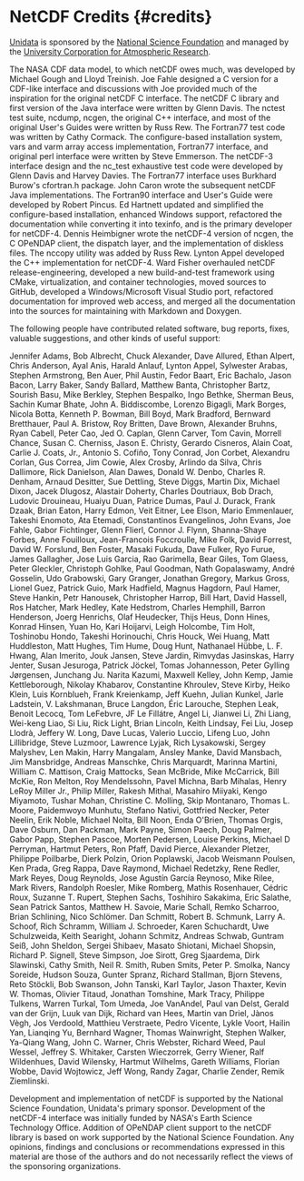 NetCDF Credits {#credits}
==============

[Unidata](http://www.unidata.ucar.edu/) is sponsored by the [National
Science Foundation](http://www.nsf.gov/) and managed by the [University
Corporation for Atmospheric Research](http://www2.ucar.edu/).

The NASA CDF data model, to which netCDF owes much, was developed by
Michael Gough and Lloyd Treinish. Joe Fahle designed a C version for a
CDF-like interface and discussions with Joe provided much of the
inspiration for the original netCDF C interface. The netCDF C library
and first version of the Java interface were written by Glenn Davis. The
nctest test suite, ncdump, ncgen, the original C++ interface, and most
of the original User's Guides were written by Russ Rew. The Fortran77
test code was written by Cathy Cormack. The configure-based installation
system, vars and varm array access implementation, Fortran77 interface,
and original perl interface were written by Steve Emmerson. The netCDF-3
interface design and the nc\_test exhaustive test code were developed by
Glenn Davis and Harvey Davies. The Fortran77 interface uses Burkhard
Burow's cfortran.h package. John Caron wrote the subsequent netCDF Java
implementations. The Fortran90 interface and User's Guide were developed
by Robert Pincus. Ed Hartnett updated and simplified the configure-based
installation, enhanced Windows support, refactored the documentation
while converting it into texinfo, and is the primary developer for
netCDF-4. Dennis Heimbigner wrote the netCDF-4 version of ncgen, the C
OPeNDAP client, the dispatch layer, and the implementation of diskless
files. The nccopy utility was added by Russ Rew. Lynton Appel developed
the C++ implementation for netCDF-4. Ward Fisher overhauled netCDF release-engineering, developed a new build-and-test framework using CMake, virtualization, and container technologies, moved sources to GitHub, developed a Windows/Microsoft Visual Studio port, refactored documentation for improved web access, and merged all the documentation into the sources for maintaining with Markdown and Doxygen.

The following people have contributed related software, bug reports,
fixes, valuable suggestions, and other kinds of useful support:

Jennifer Adams, Bob Albrecht, Chuck Alexander, Dave Allured, Ethan
Alpert, Chris Anderson, Ayal Anis, Harald Anlauf, Lynton Appel,
Sylwester Arabas, Stephen Armstrong, Ben Auer, Phil Austin, Fedor Baart,
Eric Bachalo, Jason Bacon, Larry Baker, Sandy Ballard, Matthew Banta,
Christopher Bartz, Sourish Basu, Mike Berkley, Stephen Bespalko, Ingo
Bethke, Sherman Beus, Sachin Kumar Bhate, John A. Biddiscombe, Lorenzo
Bigagli, Mark Borges, Nicola Botta, Kenneth P. Bowman, Bill Boyd, Mark
Bradford, Bernward Bretthauer, Paul A. Bristow, Roy Britten, Dave Brown,
Alexander Bruhns, Ryan Cabell, Peter Cao, Jed O. Caplan, Glenn Carver,
Tom Cavin, Morrell Chance, Susan C. Cherniss, Jason E. Christy, Gerardo
Cisneros, Alain Coat, Carlie J. Coats, Jr., Antonio S. Cofiño, Tony
Conrad, Jon Corbet, Alexandru Corlan, Gus Correa, Jim Cowie, Alex
Crosby, Arlindo da Silva, Chris Dallimore, Rick Danielson, Alan Dawes,
Donald W. Denbo, Charles R. Denham, Arnaud Desitter, Sue Dettling, Steve
Diggs, Martin Dix, Michael Dixon, Jacek Dlugosz, Alastair Doherty,
Charles Doutriaux, Bob Drach, Ludovic Drouineau, Huaiyu Duan, Patrice
Dumas, Paul J. Durack, Frank Dzaak, Brian Eaton, Harry Edmon, Veit
Eitner, Lee Elson, Mario Emmenlauer, Takeshi Enomoto, Ata Etemadi,
Constantinos Evangelinos, John Evans, Joe Fahle, Gabor Fichtinger, Glenn
Flierl, Connor J. Flynn, Shanna-Shaye Forbes, Anne Fouilloux,
Jean-Francois Foccroulle, Mike Folk, David Forrest, David W. Forslund,
Ben Foster, Masaki Fukuda, Dave Fulker, Ryo Furue, James Gallagher, Jose
Luis Garcia, Rao Garimella, Bear Giles, Tom Glaess, Peter Gleckler,
Christoph Gohlke, Paul Goodman, Nath Gopalaswamy, André Gosselin, Udo
Grabowski, Gary Granger, Jonathan Gregory, Markus Gross, Lionel Guez,
Patrick Guio, Mark Hadfield, Magnus Hagdorn, Paul Hamer, Steve Hankin,
Petr Hanousek, Christopher Harrop, Bill Hart, David Hassell, Ros
Hatcher, Mark Hedley, Kate Hedstrom, Charles Hemphill, Barron Henderson,
Joerg Henrichs, Olaf Heudecker, Thijs Heus, Donn Hines, Konrad Hinsen,
Yuan Ho, Kari Hoijarvi, Leigh Holcombe, Tim Holt, Toshinobu Hondo,
Takeshi Horinouchi, Chris Houck, Wei Huang, Matt Huddleston, Matt
Hughes, Tim Hume, Doug Hunt, Nathanael Hübbe, L. F. Hwang, Alan Imerito,
Jouk Jansen, Steve Jardin, Rimvydas Jasinskas, Harry Jenter, Susan
Jesuroga, Patrick Jöckel, Tomas Johannesson, Peter Gylling Jørgensen,
Junchang Ju. Narita Kazumi, Maxwell Kelley, John Kemp, Jamie
Kettleborough, Nikolay Khabarov, Constantine Khroulev, Steve Kirby,
Heiko Klein, Luis Kornblueh, Frank Kreienkamp, Jeff Kuehn, Julian
Kunkel, Jarle Ladstein, V. Lakshmanan, Bruce Langdon, Éric Larouche,
Stephen Leak, Benoit Lecocq, Tom LeFebvre, JF Le Fillátre, Angel Li,
Jianwei Li, Zhi Liang, Wei-keng Liao, Si Liu, Rick Light, Brian Lincoln,
Keith Lindsay, Fei Liu, Josep Llodrà, Jeffery W. Long, Dave Lucas,
Valerio Luccio, Lifeng Luo, John Lillibridge, Steve Luzmoor, Lawrence
Lyjak, Rich Lysakowski, Sergey Malyshev, Len Makin, Harry Mangalam,
Ansley Manke, David Mansbach, Jim Mansbridge, Andreas Manschke, Chris
Marquardt, Marinna Martini, William C. Mattison, Craig Mattocks, Sean
McBride, Mike McCarrick, Bill McKie, Ron Melton, Roy Mendelssohn, Pavel
Michna, Barb Mihalas, Henry LeRoy Miller Jr., Philip Miller, Rakesh
Mithal, Masahiro Miiyaki, Kengo Miyamoto, Tushar Mohan, Christine C.
Molling, Skip Montanaro, Thomas L. Moore, Paidemwoyo Munhutu, Stefano
Nativi, Gottfried Necker, Peter Neelin, Erik Noble, Michael Nolta, Bill
Noon, Enda O'Brien, Thomas Orgis, Dave Osburn, Dan Packman, Mark Payne,
Simon Paech, Doug Palmer, Gabor Papp, Stephen Pascoe, Morten Pedersen,
Louise Perkins, Michael D Perryman, Hartmut Peters, Ron Pfaff, David
Pierce, Alexander Pletzer, Philippe Poilbarbe, Dierk Polzin, Orion
Poplawski, Jacob Weismann Poulsen, Ken Prada, Greg Rappa, Dave Raymond,
Michael Redetzky, Rene Redler, Mark Reyes, Doug Reynolds, Jose Agustín
García Reynoso, Mike Rilee, Mark Rivers, Randolph Roesler, Mike Romberg,
Mathis Rosenhauer, Cédric Roux, Suzanne T. Rupert, Stephen Sachs,
Toshihiro Sakakima, Eric Salathe, Sean Patrick Santos, Matthew H.
Savoie, Marie Schall, Remko Scharroo, Brian Schlining, Nico Schlömer.
Dan Schmitt, Robert B. Schmunk, Larry A. Schoof, Rich Schramm, William
J. Schroeder, Karen Schuchardt, Uwe Schulzweida, Keith Searight, Johann
Schmitz, Andreas Schwab, Guntram Seiß, John Sheldon, Sergei Shibaev,
Masato Shiotani, Michael Shopsin, Richard P. Signell, Steve Simpson, Joe
Sirott, Greg Sjaardema, Dirk Slawinski, Cathy Smith, Neil R. Smith,
Ruben Smits, Peter P. Smolka, Nancy Soreide, Hudson Souza, Gunter
Spranz, Richard Stallman, Bjorn Stevens, Reto Stöckli, Bob Swanson, John
Tanski, Karl Taylor, Jason Thaxter, Kevin W. Thomas, Olivier Titaud,
Jonathan Tomshine, Mark Tracy, Philippe Tulkens, Warren Turkal, Tom
Umeda, Joe VanAndel, Paul van Delst, Gerald van der Grijn, Luuk van
Dijk, Richard van Hees, Martin van Driel, Jànos Vègh, Jos Verdoold,
Matthieu Verstraete, Pedro Vicente, Lykle Voort, Hailin Yan, Lianqing
Yu, Bernhard Wagner, Thomas Wainwright, Stephen Walker, Ya-Qiang Wang,
John C. Warner, Chris Webster, Richard Weed, Paul Wessel, Jeffrey S.
Whitaker, Carsten Wieczorrek, Gerry Wiener, Ralf Wildenhues, David
Wilensky, Hartmut Wilhelms, Gareth Williams, Florian Wobbe, David
Wojtowicz, Jeff Wong, Randy Zagar, Charlie Zender, Remik Ziemlinski.

Development and implementation of netCDF is supported by the National
Science Foundation, Unidata's primary sponsor. Development of the
netCDF-4 interface was initially funded by NASA's Earth Science
Technology Office. Addition of OPeNDAP client support to the netCDF
library is based on work supported by the National Science Foundation.
Any opinions, findings and conclusions or recommendations expressed in
this material are those of the authors and do not necessarily reflect
the views of the sponsoring organizations.
